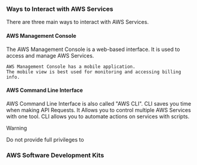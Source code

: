
### Ways to Interact with AWS Services

There are three main ways to interact with AWS Services.

#### AWS Management Console

The AWS Management Console is a web-based interface.
It is used to access and manage AWS Services.
```Side Note
AWS Management Console has a mobile application.
The mobile view is best used for monitoring and accessing billing info.
```
#### AWS Command Line Interface

AWS Command Line Interface is also called "AWS CLI".
CLI saves you time when making API Requests.
It Allows you to control multiple AWS Services with one tool.
CLI allows you to automate actions on services with scripts.

> [!Warning]
> Do not provide full privileges to  
### AWS Software Development Kits
